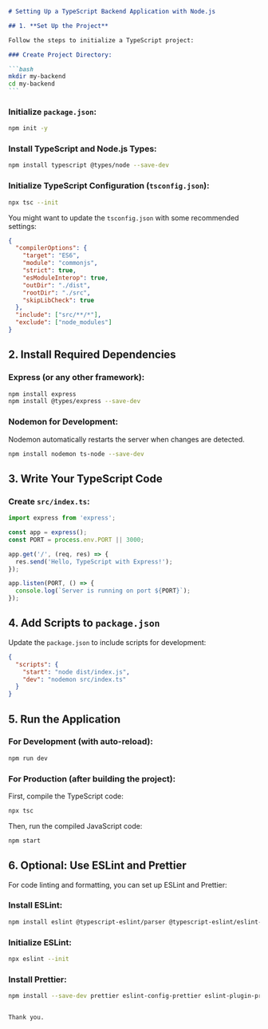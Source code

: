 ````markdown
# Setting Up a TypeScript Backend Application with Node.js

## 1. **Set Up the Project**

Follow the steps to initialize a TypeScript project:

### Create Project Directory:

```bash
mkdir my-backend
cd my-backend
```
````

### Initialize `package.json`:

```bash
npm init -y
```

### Install TypeScript and Node.js Types:

```bash
npm install typescript @types/node --save-dev
```

### Initialize TypeScript Configuration (`tsconfig.json`):

```bash
npx tsc --init
```

You might want to update the `tsconfig.json` with some recommended settings:

```json
{
  "compilerOptions": {
    "target": "ES6",
    "module": "commonjs",
    "strict": true,
    "esModuleInterop": true,
    "outDir": "./dist",
    "rootDir": "./src",
    "skipLibCheck": true
  },
  "include": ["src/**/*"],
  "exclude": ["node_modules"]
}
```

## 2. **Install Required Dependencies**

### Express (or any other framework):

```bash
npm install express
npm install @types/express --save-dev
```

### Nodemon for Development:

Nodemon automatically restarts the server when changes are detected.

```bash
npm install nodemon ts-node --save-dev
```

## 3. **Write Your TypeScript Code**

### Create `src/index.ts`:

```typescript
import express from 'express';

const app = express();
const PORT = process.env.PORT || 3000;

app.get('/', (req, res) => {
  res.send('Hello, TypeScript with Express!');
});

app.listen(PORT, () => {
  console.log(`Server is running on port ${PORT}`);
});
```

## 4. **Add Scripts to `package.json`**

Update the `package.json` to include scripts for development:

```json
{
  "scripts": {
    "start": "node dist/index.js",
    "dev": "nodemon src/index.ts"
  }
}
```

## 5. **Run the Application**

### For Development (with auto-reload):

```bash
npm run dev
```

### For Production (after building the project):

First, compile the TypeScript code:

```bash
npx tsc
```

Then, run the compiled JavaScript code:

```bash
npm start
```

## 6. **Optional: Use ESLint and Prettier**

For code linting and formatting, you can set up ESLint and Prettier:

### Install ESLint:

```bash
npm install eslint @typescript-eslint/parser @typescript-eslint/eslint-plugin --save-dev
```

### Initialize ESLint:

```bash
npx eslint --init
```

### Install Prettier:

```bash
npm install --save-dev prettier eslint-config-prettier eslint-plugin-prettier
```



```

Thank you.
```
